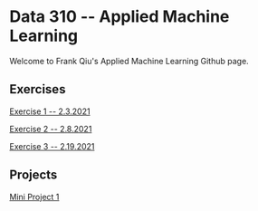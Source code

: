 # Data 310 -- Applied Machine Learning
Welcome to Frank Qiu's Applied Machine Learning Github page.

## Exercises
[Exercise 1 -- 2.3.2021](https://frank-q-00.github.io/Data-310/Exercise1.html)

[Exercise 2 -- 2.8.2021](https://frank-q-00.github.io/Data-310/Exercise2.html)

[Exercise 3 -- 2.19.2021](https://github.com/Frank-Q-00/Data-310/Exercise3.html)

## Projects
[Mini Project 1](https://frank-q-00.github.io/Data-310/Mini-Project-1.html)
